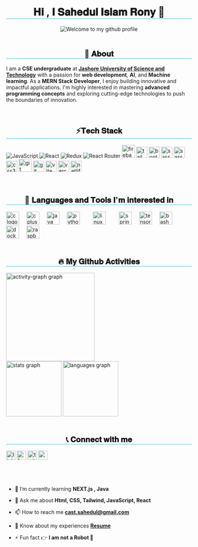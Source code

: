 
<!-- <link rel="preconnect" href="https://fonts.googleapis.com"> -->
<!-- <link rel="preconnect" href="https://fonts.gstatic.com" crossorigin> -->
<!-- <link href="https://fonts.googleapis.com/css2?family=Arvo:wght@700&display=swap" rel="stylesheet"> -->

<h1 style="text-align:center;border-bottom:1px solid #00ccff;" align="center">
<!-- <span style="
      font-family: 'Arvo', serif;
      font-weight: 700;
      font-style: normal;
      background-image: linear-gradient(to left, #9eb6c4,#9eb6c4, #00ccff);
      background-clip: text;
      color: transparent;
      text-align:center;
      ">
      Sahedul Islam Rony
</span> -->
𝐇𝐢 , 𝐈 𝐒𝐚𝐡𝐞𝐝𝐮𝐥 𝐈𝐬𝐥𝐚𝐦 𝐑𝐨𝐧𝐲 👋
</h1>
<div style="display:grid;place-items:center;" align="center">
 <img src="https://readme-typing-svg.demolab.com?font=Protest+Revolution&size=35&pause=1000&color=00CCFF&background=FF2E2500&center=true&vCenter=true&width=500&height=60&lines=Welcome+to+my+Github+Profile+%E2%9C%A8" alt="Welcome to my github profile" />
</div>

<br/> 

<h2
style="text-align:center;border-bottom:1px solid #00ccff;" align="left"> 
<!-- 
<span style="
      font-family: 'Arvo', serif;
      font-weight: 700;
      font-style: normal;
      background-image: linear-gradient(to left, #9eb6c4,#9eb6c4, #00ccff);
      background-clip: text;
      color: transparent;">
      About 
</span> -->
      💫 𝐀𝐛𝐨𝐮𝐭
</h2>

I am a **CSE undergraduate** at [**Jashore University of Science and Technology**](https://just.edu.bd) with a passion for **web development**, **AI**, and **Machine learning**. As a **MERN Stack Developer**, I enjoy building innovative and impactful applications. I'm highly interested in mastering **advanced programming concepts** and exploring cutting-edge technologies to push the boundaries of innovation.


<br/> 
<h2
style="text-align:center;border-bottom:1px solid #00ccff;margin-top:30px;"
 align="left"> ⚡𝐓𝐞𝐜𝐡 𝐒𝐭𝐚𝐜𝐤 
<!-- <span style="
      font-family: 'Arvo', serif;
      font-weight: 700;
      font-style: normal;
      background-image: linear-gradient(to left, #9eb6c4,#9eb6c4, #00ccff);
      background-clip: text;
      color: transparent;">
      Tech Stack 
</span> -->

</h2>

<div align="left">

![JavaScript](https://img.shields.io/badge/javascript-%23323330.svg?style=for-the-badge&logo=javascript&logoColor=%23F7DF1E)
![React](https://img.shields.io/badge/react-%2320232a.svg?style=for-the-badge&logo=react&logoColor=%2361DAFB)
![Redux](https://img.shields.io/badge/redux-%23593d88.svg?style=for-the-badge&logo=redux&logoColor=white)
![React Router](https://img.shields.io/badge/React_Router-CA4245?style=for-the-badge&logo=react-router&logoColor=white)
<img src="https://cdn.jsdelivr.net/gh/devicons/devicon/icons/firebase/firebase-plain.svg" height="35" alt="firebase logo"  />
<img src="https://img.shields.io/badge/tailwindcss-gray?style=for-the-badge&logo=tailwindcss" height="30" alt="tailwindcss logo"  />
<img src="https://img.shields.io/badge/bootstrap-black?style=for-the-badge&logo=bootstrap" height="30" alt="bootstrap logo"  />
<img src="https://img.shields.io/badge/sass-black?style=for-the-badge&logo=sass" height="30" alt="sass logo"  />
<img src="https://img.shields.io/badge/html-black?style=for-the-badge&logo=html5" height="30" alt="sass logo"  />
<img src="https://cdn.jsdelivr.net/gh/devicons/devicon/icons/css3/css3-original.svg" height="30" alt="css3 logo"  />
<img src="https://cdn.simpleicons.org/git/F05032" height="35" alt="git logo"  />
<img src="https://img.shields.io/badge/github-%23121011.svg?style=for-the-badge&logo=github&logoColor=white" height="30" alt="git logo"  />
<img src="https://skillicons.dev/icons?i=vite" height="30" alt="vite logo"  />
<img src="https://img.shields.io/badge/vercel-%23000000.svg?style=for-the-badge&logo=vercel&logoColor=white" height="30" alt="vercel logo"  />
<img src="https://img.shields.io/badge/netlify-%23000000.svg?style=for-the-badge&logo=netlify&logoColor=#00C7B7" height="30" alt="netlify logo"  />

</div>

<br/> 
<h2
style="text-align:center;border-bottom:1px solid #00ccff;margin-top:30px;"
align="left"> 🔭 𝐋𝐚𝐧𝐠𝐮𝐚𝐠𝐞𝐬 𝐚𝐧𝐝 𝐓𝐨𝐨𝐥𝐬 𝐈'𝐦 𝐢𝐧𝐭𝐞𝐫𝐞𝐬𝐭𝐞𝐝 𝐢𝐧
<!-- <span style="
      font-family: 'Arvo', serif;
      font-weight: 700;
      font-style: normal;
      background-image: linear-gradient(to left, #9eb6c4,#9eb6c4, #00ccff);
      background-clip: text;
      color: transparent;">
      Languages and Tools I'm interested in
</span> -->

</h2>

<div align="left">
  <img src="https://cdn.jsdelivr.net/gh/devicons/devicon/icons/c/c-original.svg" height="35" alt="c logo"  />
  <img width="12" />
  <img src="https://cdn.jsdelivr.net/gh/devicons/devicon/icons/cplusplus/cplusplus-original.svg" height="35" alt="cplusplus logo"  />
  <img width="12" />
  <img src="https://cdn.jsdelivr.net/gh/devicons/devicon/icons/java/java-original.svg" height="35" alt="java logo"  />
  <img width="12" />
  <img src="https://cdn.jsdelivr.net/gh/devicons/devicon/icons/python/python-original.svg" height="35" alt="python logo"  />
  <img width="12" />
  <img width="12" />
  <img src="https://cdn.jsdelivr.net/gh/devicons/devicon/icons/linux/linux-original.svg" height="35" alt="linux logo"  />
  <img width="12" />
  <img width="12" />
  <img src="https://cdn.jsdelivr.net/gh/devicons/devicon/icons/spring/spring-original.svg" height="35" alt="spring logo"  />
  <img width="12" />
  <img src="https://cdn.jsdelivr.net/gh/devicons/devicon/icons/tensorflow/tensorflow-original.svg" height="35" alt="tensorflow logo"  />
  <img width="12" />
  <img src="https://cdn.simpleicons.org/gnubash/4EAA25" height="35" alt="bash logo"  />
  <img width="12" />
  <img src="https://cdn.simpleicons.org/docker/2496ED" height="35" alt="docker logo"  />
  <img width="12" />
  <img src="https://cdn.jsdelivr.net/gh/devicons/devicon/icons/raspberrypi/raspberrypi-original.svg" height="35" alt="raspberrypi logo"  />
</div>

<br/> 
<h2
style="text-align:center;border-bottom:1px solid #00ccff;margin-top:30px;" align="left"
> 🔥  𝐌𝐲 𝐆𝐢𝐭𝐡𝐮𝐛 𝐀𝐜𝐭𝐢𝐯𝐢𝐭𝐢𝐞𝐬
<!-- <span style="
      font-family: 'Arvo', serif;
      font-weight: 700;
      font-style: normal;
      background-image: linear-gradient(to left, #9eb6c4,#9eb6c4, #00ccff);
      background-clip: text;
      color: transparent;">
     My Github Activities
</span> -->
</h2>
<div align="left">
  <img src="https://github-readme-activity-graph.vercel.app/graph?username=sahedulislamrony&radius=16&theme=modern-lilac&area=true&order=5&hide_border=true&hide_title=false" height="240" alt="activity-graph graph"  />
</div>

<div align="left">
  <img src="https://github-readme-stats.vercel.app/api?username=sahedulislamrony&hide_title=false&hide_rank=false&show_icons=true&include_all_commits=true&count_private=true&disable_animations=false&theme=rose_pine&locale=en&hide_border=true" height="150" alt="stats graph"  />
  <img src="https://github-readme-stats.vercel.app/api/top-langs?username=sahedulislamrony&locale=en&hide_title=false&layout=compact&card_width=320&langs_count=5&theme=rose_pine&hide_border=true" height="150" alt="languages graph"  />
</div>

<br/> 

<h2
style="text-align:center;border-bottom:1px solid #00ccff;margin-top:30px;" align="left"
> 📞 𝐂𝐨𝐧𝐧𝐞𝐜𝐭 𝐰𝐢𝐭𝐡 𝐦𝐞
<!-- <span style="
      font-family: 'Arvo', serif;
      font-weight: 700;
      font-style: normal;
      background-image: linear-gradient(to left, #9eb6c4,#9eb6c4, #00ccff);
      background-clip: text;
      color: transparent;">
     Connect with me
</span> -->
</h2>

<div align="left">
  <a style="text-decoration:none;" href="https://linkedin.com/in/sahedulislamrony" ><img src="https://img.shields.io/static/v1?message=LinkedIn&logo=linkedin&label=&color=0077B5&logoColor=white&labelColor=&style=for-the-badge" height="25" alt="linkedin logo"  /></a>
  <a style="text-decoration:none;" href="https://www.facebook.com/sahedulislamFB" ><img src="https://img.shields.io/static/v1?message=facebook&logo=facebook&label=&color=0077B5&logoColor=white&labelColor=&style=for-the-badge" height="25" alt="facebook logo"  /></a>
 <a style="text-decoration:none;" href="https://x.com/i_am_sahed" > <img src="https://img.shields.io/static/v1?message=Twitter&logo=x&label=&color=000&logoColor=white&labelColor=&style=for-the-badge" height="25" alt="twitter logo"  /></a>
 <a style="text-decoration:none;" href="mailto:sahedul.dev@gmail.com" > <img src="https://img.shields.io/static/v1?message=gmail&logo=gmail&label=&color=black&logoColor=red&labelColor=&style=for-the-badge" height="25" alt="mail logo"  /></a>
  
</div>
<br/> 
<div align="left" style="margin-top:50px">

- 🌱 I’m currently learning **NEXT.js , Java**

- 💬 Ask me about **Html, CSS, Tailwind, JavaScript, React**

- 📫 How to reach me **cast.sahedul@gmail.com**

- 📄 Know about my experiences [**Resume**]()

- ⚡ Fun fact 👉 **I am not a Robot 🤖**

</div>
